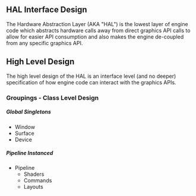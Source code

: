 ## HAL Interface Design

The Hardware Abstraction Layer (AKA "HAL") is the lowest layer of engine code which abstracts hardware calls away from direct graphics API calls to allow for easier API consumption and also makes the engine de-coupled from any specific graphics API.


## High Level Design

The high level design of the HAL is an interface level (and no deeper) specification of how engine code can interact with the graphics APIs.

### Groupings - Class Level Design

##### Global Singletons

- Window
- Surface
- Device

##### Pipeline Instanced

- Pipeline
  - Shaders
  - Commands
  - Layouts
